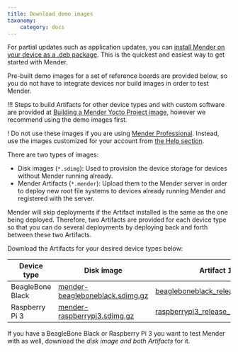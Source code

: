 ```yaml
---
title: Download demo images
taxonomy:
    category: docs
---
```


For partial updates such as application updates, you can [install Mender on your device as a .deb package](../../../client-configuration/installing#install-mender-provided-debian-package). This is the quickest and easiest way to get started with Mender.

Pre-built demo images for a set of reference boards are provided below, so you do not have to integrate devices nor build images in order to test Mender.

!!! Steps to build Artifacts for other device types and with custom software are provided at [Building a Mender Yocto Project image](../../../artifacts/yocto-project/building), however we recommend using the demo images first.

! Do not use these images if you are using [Mender Professional](https://mender.io/products/mender-professional?target=_blank). Instead, use the images customized for your account from [the Help section](https://hosted.mender.io/ui/#/help/connecting-devices/demo-artifacts?target=_blank).

There are two types of images:
* Disk images (`*.sdimg`): Used to provision the device storage for devices without Mender running already.
* Mender Artifacts (`*.mender`): Upload them to the Mender server in order to deploy new root file systems to devices already running Mender and registered with the server.

Mender will skip deployments if the Artifact installed is the same as the one being deployed. Therefore, two Artifacts are provided for each device type so that you can do several deployments 
by deploying back and forth between these two Artifacts.

Download the Artifacts for your desired device types below:

| Device type      | Disk image | Artifact 1 |
|------------------|------------|------------|
| BeagleBone Black | [mender-beagleboneblack.sdimg.gz][mender-beagleboneblack_x.x.x.sdimg.gz] | [beagleboneblack_release_1.mender][beagleboneblack_release_1_x.x.x.mender] |
| Raspberry Pi 3   | [mender-raspberrypi3.sdimg.gz][mender-raspberrypi3_x.x.x.sdimg.gz] | [raspberrypi3_release_1.mender][raspberrypi3_release_1_x.x.x.mender] |

<!--AUTOVERSION: "cloudfront.net/%/"/mender "%.sdimg.gz"/mender -->
[mender-beagleboneblack_x.x.x.sdimg.gz]: https://d1b0l86ne08fsf.cloudfront.net/master/beagleboneblack/mender-beagleboneblack_master.sdimg.gz
<!--AUTOVERSION: "cloudfront.net/%/"/mender "release_1_%"/mender -->
[beagleboneblack_release_1_x.x.x.mender]: https://d1b0l86ne08fsf.cloudfront.net/master/beagleboneblack/beagleboneblack_release_1_master.mender

<!--AUTOVERSION: "cloudfront.net/%/"/mender "%.sdimg.gz"/mender -->
[mender-raspberrypi3_x.x.x.sdimg.gz]: https://d1b0l86ne08fsf.cloudfront.net/master/raspberrypi3/mender-raspberrypi3_master.sdimg.gz
<!--AUTOVERSION: "cloudfront.net/%/"/mender "release_1_%"/mender -->
[raspberrypi3_release_1_x.x.x.mender]: https://d1b0l86ne08fsf.cloudfront.net/master/raspberrypi3/raspberrypi3_release_1_master.mender

If you have a BeagleBone Black or Raspberry Pi 3 you want to test Mender with
as well, download the *disk image and both Artifacts* for it.
